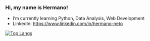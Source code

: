 ### Hi, my name is Hermano!


- I’m currently learning Python, Data Analysis, Web Development
- LinkedIn: https://www.linkedin.com/in/hermano-neto


[![Top Langs](https://github-readme-stats.vercel.app/api/top-langs/?username=HermanoNeto&layout=compact)](https://github.com/HermanoNeto/github-readme-stats)
